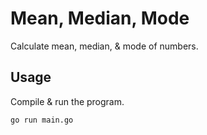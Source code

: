 # Mean, Median, Mode

Calculate mean, median, & mode of numbers.

## Usage

Compile & run the program.

```sh
go run main.go
```
